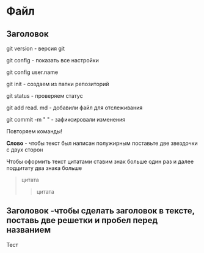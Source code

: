 # Файл
## Заголовок

git version - версия  git

git config - показать все настройки

git config user.name 

git init - создаем из папки репозиторий

git status - проверяем статус

git add read. md - добавили файл для отслеживания

git commit -m " " - зафиксировали изменения

Повторяем команды!

**Слово** - чтобы текст был написан полужирным поставьте две звездочки с двух сторон

Чтобы оформить текст цитатами ставим знак больше один раз и далее подцитату два знака больше
>цитата
>>цитата

##  Заголовок -чтобы сделать заголовок в тексте, поставь две решетки и пробел перед названием

Тест